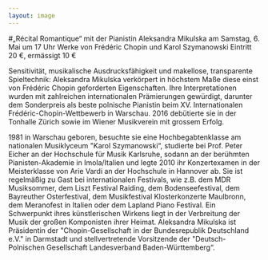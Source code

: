 ```yaml
---
layout: image
---
```


\#„Récital Romantique“
mit der Pianistin Aleksandra Mikulska 
am Samstag, 6. Mai um 17 Uhr
Werke von Frédéric Chopin und Karol Szymanowski 
Eintritt 20 €, ermässigt 10 €

Sensitivität, musikalische Ausdrucksfähigkeit und makellose, transparente Spieltechnik: Aleksandra Mikulska verkörpert in höchstem Maße diese einst von Frédéric Chopin geforderten Eigenschaften. Ihre Interpretationen wurden mit zahlreichen internationalen Prämierungen gewürdigt, darunter dem Sonderpreis als beste polnische Pianistin beim XV. Internationalen Frédéric-Chopin-Wettbewerb in Warschau. 2016 debütierte sie in der Tonhalle Zürich sowie im Wiener Musikverein mit grossem Erfolg.

1981 in Warschau geboren, besuchte sie eine Hochbegabtenklasse am nationalen Musiklyceum "Karol Szymanowski“, studierte bei Prof. Peter Eicher an der Hochschule für Musik Karlsruhe, sodann an der berühmten Pianisten-Akademie in Imola/Italien und legte 2010 ihr Konzertexamen in der Meisterklasse von Arie Vardi an der Hochschule in Hannover ab. Sie ist regelmäßig zu Gast bei internationalen Festivals, wie z.B. dem MDR Musiksommer, dem Liszt Festival Raiding, dem Bodenseefestival, dem Bayreuther Osterfestival, dem Musikfestival Klosterkonzerte Maulbronn, dem Meranofest in Italien oder dem Lapland Piano Festival.
Ein Schwerpunkt ihres künstlerischen Wirkens liegt in der Verbreitung der Musik der großen Komponisten ihrer Heimat. Aleksandra Mikulska ist Präsidentin der "Chopin-Gesellschaft in der Bundesrepublik Deutschland e.V." in Darmstadt und stellvertretende Vorsitzende der "Deutsch-Polnischen Gesellschaft Landesverband Baden-Württemberg“.
